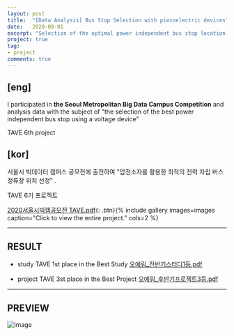 ```yaml
---
layout: post
title:  "[Data Analysis] Bus Stop Selection with piezoelectric devices"
date:   2020-08-01
excerpt: "Selection of the optimal power independent bus stop location using piezoelectric devices"
project: true
tag:
- project
comments: true
---
```



## [eng] 
I participated in **the Seoul Metropolitan Big Data Campus Competition** 
and analysis data with the subject of "the selection of the best power independent bus stop using a voltage device"

TAVE 6th project


## [kor]

서울시 빅데이터 캠퍼스 공모전에 출전하여 "압전소자를 활용한 최적의 전력 자립 버스정류장 위치 선정" .

TAVE 6기 프로젝트

[2020서울시빅캠공모전 TAVE.pdf](https://github.com/yerimoh/yerimoh.github.io/files/7026698/2020._._TAVE.pdf){: .btn}{% include gallery images=images caption="Click to view the entire project." cols=2 %}

---
## RESULT

* study
  TAVE 1st place in the Best Study
  [오예림_전반기스터디1등.pdf](https://github.com/yerimoh/yerimoh.github.io/files/7026699/_.1.pdf)


   
* project
  TAVE 3st place in the Best Project
  [오예림_후반기프로젝트3등.pdf](https://github.com/yerimoh/yerimoh.github.io/files/7026700/_.3.pdf)
  

  

---
## PREVIEW

![image](https://user-images.githubusercontent.com/76824611/130345429-16a48213-6609-4881-859a-b933e83170e7.png)


     

